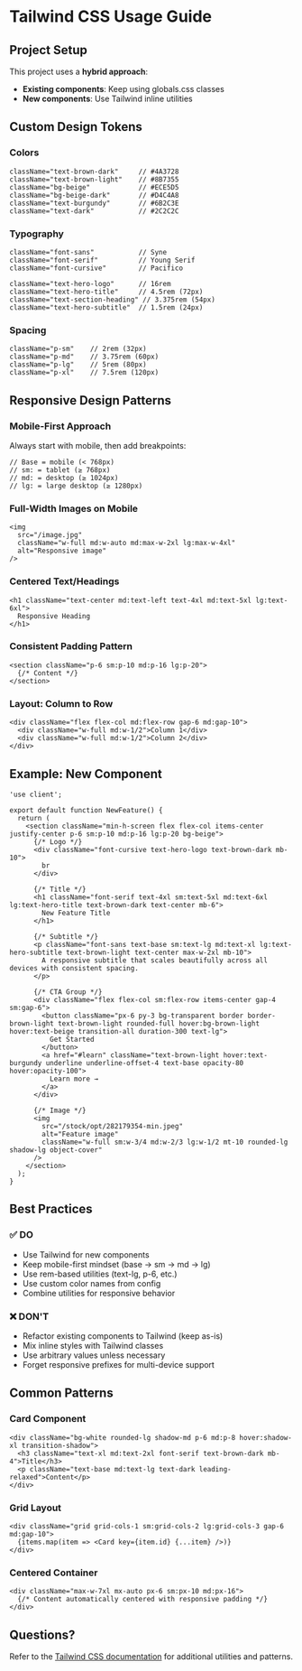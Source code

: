 # Tailwind CSS Usage Guide

## Project Setup
This project uses a **hybrid approach**:
- **Existing components**: Keep using globals.css classes
- **New components**: Use Tailwind inline utilities

## Custom Design Tokens

### Colors
```tsx
className="text-brown-dark"     // #4A3728
className="text-brown-light"    // #8B7355
className="bg-beige"            // #ECE5D5
className="bg-beige-dark"       // #D4C4A8
className="text-burgundy"       // #6B2C3E
className="text-dark"           // #2C2C2C
```

### Typography
```tsx
className="font-sans"           // Syne
className="font-serif"          // Young Serif
className="font-cursive"        // Pacifico

className="text-hero-logo"      // 16rem
className="text-hero-title"     // 4.5rem (72px)
className="text-section-heading" // 3.375rem (54px)
className="text-hero-subtitle"  // 1.5rem (24px)
```

### Spacing
```tsx
className="p-sm"    // 2rem (32px)
className="p-md"    // 3.75rem (60px)
className="p-lg"    // 5rem (80px)
className="p-xl"    // 7.5rem (120px)
```

## Responsive Design Patterns

### Mobile-First Approach
Always start with mobile, then add breakpoints:

```tsx
// Base = mobile (< 768px)
// sm: = tablet (≥ 768px)
// md: = desktop (≥ 1024px)
// lg: = large desktop (≥ 1280px)
```

### Full-Width Images on Mobile
```tsx
<img
  src="/image.jpg"
  className="w-full md:w-auto md:max-w-2xl lg:max-w-4xl"
  alt="Responsive image"
/>
```

### Centered Text/Headings
```tsx
<h1 className="text-center md:text-left text-4xl md:text-5xl lg:text-6xl">
  Responsive Heading
</h1>
```

### Consistent Padding Pattern
```tsx
<section className="p-6 sm:p-10 md:p-16 lg:p-20">
  {/* Content */}
</section>
```

### Layout: Column to Row
```tsx
<div className="flex flex-col md:flex-row gap-6 md:gap-10">
  <div className="w-full md:w-1/2">Column 1</div>
  <div className="w-full md:w-1/2">Column 2</div>
</div>
```

## Example: New Component

```tsx
'use client';

export default function NewFeature() {
  return (
    <section className="min-h-screen flex flex-col items-center justify-center p-6 sm:p-10 md:p-16 lg:p-20 bg-beige">
      {/* Logo */}
      <div className="font-cursive text-hero-logo text-brown-dark mb-10">
        br
      </div>

      {/* Title */}
      <h1 className="font-serif text-4xl sm:text-5xl md:text-6xl lg:text-hero-title text-brown-dark text-center mb-6">
        New Feature Title
      </h1>

      {/* Subtitle */}
      <p className="font-sans text-base sm:text-lg md:text-xl lg:text-hero-subtitle text-brown-light text-center max-w-2xl mb-10">
        A responsive subtitle that scales beautifully across all devices with consistent spacing.
      </p>

      {/* CTA Group */}
      <div className="flex flex-col sm:flex-row items-center gap-4 sm:gap-6">
        <button className="px-6 py-3 bg-transparent border border-brown-light text-brown-light rounded-full hover:bg-brown-light hover:text-beige transition-all duration-300 text-lg">
          Get Started
        </button>
        <a href="#learn" className="text-brown-light hover:text-burgundy underline underline-offset-4 text-base opacity-80 hover:opacity-100">
          Learn more →
        </a>
      </div>

      {/* Image */}
      <img
        src="/stock/opt/282179354-min.jpeg"
        alt="Feature image"
        className="w-full sm:w-3/4 md:w-2/3 lg:w-1/2 mt-10 rounded-lg shadow-lg object-cover"
      />
    </section>
  );
}
```

## Best Practices

### ✅ DO
- Use Tailwind for new components
- Keep mobile-first mindset (base → sm → md → lg)
- Use rem-based utilities (text-lg, p-6, etc.)
- Use custom color names from config
- Combine utilities for responsive behavior

### ❌ DON'T
- Refactor existing components to Tailwind (keep as-is)
- Mix inline styles with Tailwind classes
- Use arbitrary values unless necessary
- Forget responsive prefixes for multi-device support

## Common Patterns

### Card Component
```tsx
<div className="bg-white rounded-lg shadow-md p-6 md:p-8 hover:shadow-xl transition-shadow">
  <h3 className="text-xl md:text-2xl font-serif text-brown-dark mb-4">Title</h3>
  <p className="text-base md:text-lg text-dark leading-relaxed">Content</p>
</div>
```

### Grid Layout
```tsx
<div className="grid grid-cols-1 sm:grid-cols-2 lg:grid-cols-3 gap-6 md:gap-10">
  {items.map(item => <Card key={item.id} {...item} />)}
</div>
```

### Centered Container
```tsx
<div className="max-w-7xl mx-auto px-6 sm:px-10 md:px-16">
  {/* Content automatically centered with responsive padding */}
</div>
```

## Questions?
Refer to the [Tailwind CSS documentation](https://tailwindcss.com/docs) for additional utilities and patterns.
